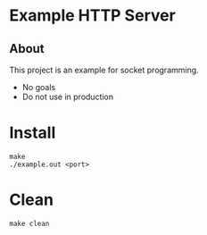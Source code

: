 # Example HTTP Server

## About

This project is an example for socket programming.

- No goals
- Do not use in production

# Install #

```shell
make
./example.out <port>
```

# Clean #

```shell
make clean
```
